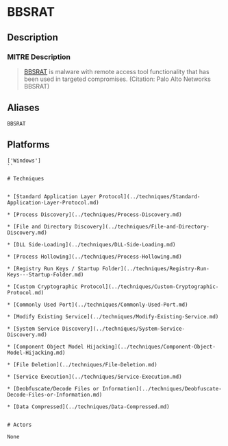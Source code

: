 
# BBSRAT

## Description

### MITRE Description

> [BBSRAT](https://attack.mitre.org/software/S0127) is malware with remote access tool functionality that has been used in targeted compromises. (Citation: Palo Alto Networks BBSRAT)

## Aliases

```
BBSRAT
```

## Platforms

```
['Windows']
``

# Techniques


* [Standard Application Layer Protocol](../techniques/Standard-Application-Layer-Protocol.md)

* [Process Discovery](../techniques/Process-Discovery.md)
    
* [File and Directory Discovery](../techniques/File-and-Directory-Discovery.md)
    
* [DLL Side-Loading](../techniques/DLL-Side-Loading.md)
    
* [Process Hollowing](../techniques/Process-Hollowing.md)
    
* [Registry Run Keys / Startup Folder](../techniques/Registry-Run-Keys---Startup-Folder.md)
    
* [Custom Cryptographic Protocol](../techniques/Custom-Cryptographic-Protocol.md)
    
* [Commonly Used Port](../techniques/Commonly-Used-Port.md)
    
* [Modify Existing Service](../techniques/Modify-Existing-Service.md)
    
* [System Service Discovery](../techniques/System-Service-Discovery.md)
    
* [Component Object Model Hijacking](../techniques/Component-Object-Model-Hijacking.md)
    
* [File Deletion](../techniques/File-Deletion.md)
    
* [Service Execution](../techniques/Service-Execution.md)
    
* [Deobfuscate/Decode Files or Information](../techniques/Deobfuscate-Decode-Files-or-Information.md)
    
* [Data Compressed](../techniques/Data-Compressed.md)
    

# Actors

None

